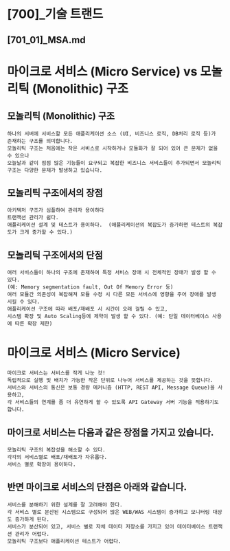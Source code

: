 # [700]_기술 트랜드
## [701_01]_MSA.md

# 마이크로 서비스 (Micro Service) vs 모놀리틱 (Monolithic) 구조

## 모놀리틱 (Monolithic) 구조
    하나의 서버에 서비스할 모든 애플리케이션 소스 (UI, 비즈니스 로직, DB처리 로직 등)가 존재하는 구조를 의미합니다.
    모놀리틱 구조는 처음에는 작은 서비스로 시작하거나 모듈화가 잘 되어 있어 큰 문제가 없을 수 있으나 
    오늘날과 같이 점점 많은 기능들이 요구되고 복잡한 비즈니스 서비스들이 추가되면서 모놀리틱 구조는 다양한 문제가 발생하고 있습니다.

## 모놀리틱 구조에서의 장점
    아키텍처 구조가 심플하여 관리자 용이하다
    트랜잭션 관리가 쉽다.
    애플리케이션 설계 및 테스트가 용이하다.  (애플리케이션의 복잡도가 증가하면 테스트의 복잡도가 크게 증가할 수 있다.)
 
## 모놀리틱 구조에서의 단점
    여러 서비스들이 하나의 구조에 존재하여 특정 서비스 장애 시 전체적인 장애가 발생 할 수 있다. 
    (예: Memory segmentation fault, Out Of Memory Error 등)
    여러 모듈간 의존성이 복잡해져 모듈 수정 시 다른 모든 서비스에 영향을 주어 장애를 발생 시킬 수 있다.
    애플리케이션 구조에 따라 배포/재배포 시 시간이 오래 걸릴 수 있고, 
    시스템 확장 및 Auto Scaling등에 제약이 발생 할 수 있다. (예: 단일 데이터베이스 사용에 따른 확장 제한)
         


# 마이크로 서비스 (Micro Service)
    마이크로 서비스는 서비스를 작게 나눈 것! 
    독립적으로 실행 및 배치가 가능한 작은 단위로 나누어 서비스를 제공하는 것을 뜻합니다.
    서비스와 서비스의 통신은 보통 경량 메커니즘 (HTTP, REST API, Message Queue)을 사용하고, 
    각 서비스들의 연계를 좀 더 유연하게 할 수 있도록 API Gateway 서버 기능을 적용하기도 합니다.

## 마이크로 서비스는 다음과 같은 장점을 가지고 있습니다.
    모놀리틱 구조의 복잡성을 해소할 수 있다.
    각각의 서비스별로 배포/재배포가 자유롭다.
    서비스 별로 확장이 용이하다.

## 반면 마이크로 서비스의 단점은 아래와 같습니다.
    서비스를 분해하기 위한 설계를 잘 고려해야 한다.
    각 서비스 별로 분산된 시스템으로 구성되어 많은 WEB/WAS 시스템이 증가하고 모니터링 대상도 증가하게 된다.
    서비스가 분산되어 있고, 서비스 별로 자체 데이터 저장소를 가지고 있어 데이터베이스 트랜잭션 관리가 어렵다.
    모놀리틱 구조보다 애플리케이션 테스트가 어렵다.
         